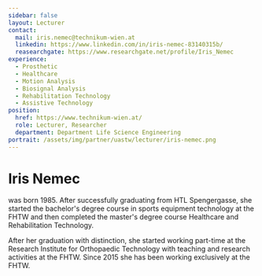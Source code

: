 ```yaml
---
sidebar: false
layout: Lecturer
contact:
  mail: iris.nemec@technikum-wien.at
  linkedin: https://www.linkedin.com/in/iris-nemec-83140315b/
  reasearchgate: https://www.researchgate.net/profile/Iris_Nemec
experience:
  - Prosthetic
  - Healthcare
  - Motion Analysis
  - Biosignal Analysis
  - Rehabilitation Technology
  - Assistive Technology
position:
  href: https://www.technikum-wien.at/
  role: Lecturer, Researcher
  department: Department Life Science Engineering
portrait: /assets/img/partner/uastw/lecturer/iris-nemec.png
---
```


# Iris Nemec

was born 1985.
After successfully graduating from HTL Spengergasse, she started the bachelor's degree course in sports equipment technology at the FHTW and then completed the master's degree course Healthcare and Rehabilitation Technology.

<!-- more -->

After her graduation with distinction, she started working part-time at the Research Institute for Orthopaedic Technology with teaching and research activities at the FHTW.
Since 2015 she has been working exclusively at the FHTW.
